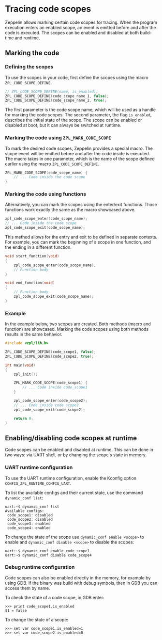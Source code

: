 # Tracing code scopes

Zeppelin allows marking certain code scopes for tracing.
When the program execution enters an enabled scope, an event is emitted before and after the code is executed.
The scopes can be enabled and disabled at both build-time and runtime.

## Marking the code

### Defining the scopes

To use the scopes in your code, first define the scopes using the macro `ZPL_CODE_SCOPE_DEFINE`.

```c
// ZPL_CODE_SCOPE_DEFINE(name, is_enabled);
ZPL_CODE_SCOPE_DEFINE(code_scope_name_1, false);
ZPL_CODE_SCOPE_DEFINE(code_scope_name_2, true);
```

The first parameter is the code scope name, which will be used as a handle for marking the code scopes.
The second parameter, the flag `is_enabled`, describes the initial state of the scope.
The scope can be enabled or disabled at boot, but it can always be switched at runtime.

### Marking the code using `ZPL_MARK_CODE_SCOPE`

To mark the desired code scopes, Zeppelin provides a special macro.
The scope event will be emitted before and after the code inside is executed.
The macro takes in one parameter, which is the name of the scope defined earlier using the macro `ZPL_CODE_SCOPE_DEFINE`.

```c
ZPL_MARK_CODE_SCOPE(code_scope_name) {
    // ... Code inside the code scope
}
```

### Marking the code using functions

Alternatively, you can mark the scopes using the enter/exit functions.
Those functions work exactly the same as the macro showcased above.

```c
zpl_code_scope_enter(code_scope_name);
// ... Code inside the code scope
zpl_code_scope_exit(code_scope_name);
```

This method allows for the entry and exit to be defined in separate contexts.
For example, you can mark the beginning of a scope in one function, and the ending in a different function.

```c
void start_function(void)
{
    zpl_code_scope_enter(code_scope_name);
    // Function body
}

void end_function(void)
{
    // Function body
    zpl_code_scope_exit(code_scope_name);
}
```

### Example

In the example below, two scopes are created.
Both methods (macro and function) are showcased.
Marking the code scopes using both methods results in the same behavior.

```c
#include <zpl/lib.h>

ZPL_CODE_SCOPE_DEFINE(code_scope1, false);
ZPL_CODE_SCOPE_DEFINE(code_scope2, true);

int main(void)
{
    zpl_init();

    ZPL_MARK_CODE_SCOPE(code_scope1) {
        // ... Code inside code_scope1
    }

    zpl_code_scope_enter(code_scope2);
    // ... Code inside code_scope2
    zpl_code_scope_exit(code_scope2);

    return 0;
}
```

## Enabling/disabling code scopes at runtime

Code scopes can be enabled and disabled at runtime.
This can be done in two ways: via UART shell, or by changing the scope's state in memory.

### UART runtime configuration

To use the UART runtime configuration, enable the Kconfig option `CONFIG_ZPL_RUNTIME_CONFIG_UART`.

To list the available configs and their current state, use the command `dynamic_conf list`:

```
uart:~$ dynamic_conf list
Available configs:
 code_scope1: disabled
 code_scope2: disabled
 code_scope3: enabled
 code_scope4: enabled
```

To change the state of the scope use `dynamic_conf enable <scope>` to enable and `dynamic_conf disable <scope>` to disable the scopes:

```
uart:~$ dynamic_conf enable code_scope1
uart:~$ dynamic_conf disable code_scope4
```

### Debug runtime configuration

Code scopes can also be enabled directly in the memory, for example by using GDB.
If the binary was build with debug symbols, then in GDB you can access them by name.

To check the state of a code scope, in GDB enter:

```
>>> print code_scope1.is_enabled
$1 = false
```

To change the state of a scope:

```
>>> set var code_scope1.is_enabled=1
>>> set var code_scope2.is_enabled=0
```
